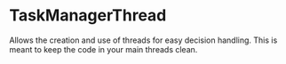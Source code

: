 TaskManagerThread
=================

Allows the creation and use of threads for easy decision handling. This is meant to keep the code in your main threads clean.